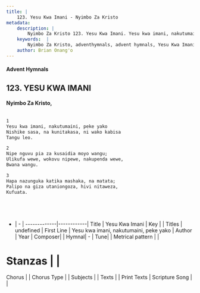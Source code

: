 ```yaml
---
title: |
    123. Yesu Kwa Imani - Nyimbo Za Kristo
metadata:
    description: |
        Nyimbo Za Kristo 123. Yesu Kwa Imani. Yesu kwa imani, nakutumaini, peke yako Nishike sasa, na kunitakasa, ni wako kabisa Tangu leo.  
    keywords:  |
        Nyimbo Za Kristo, adventhymnals, advent hymnals, Yesu Kwa Imani, Yesu kwa imani, nakutumaini, peke yako. 
    author: Brian Onang'o
---
```


#### Advent Hymnals
## 123. YESU KWA IMANI
####  Nyimbo Za Kristo,

```txt

1
Yesu kwa imani, nakutumaini, peke yako
Nishike sasa, na kunitakasa, ni wako kabisa
Tangu leo.

2
Nipe nguvu pia za kusaidia moyo wangu;
Ulikufa wewe, wokovu nipewe, nakupenda wewe,
Bwana wangu.

3
Hapa nazunguka katika mashaka, na matata;
Palipo na giza utaniongoza, hivi nitaweza,
Kufuata.






```

- |   -  |
-------------|------------|
Title | Yesu Kwa Imani |
Key |  |
Titles | undefined |
First Line | Yesu kwa imani, nakutumaini, peke yako |
Author | 
Year | 
Composer| |
Hymnal|  - |
Tune|  |
Metrical pattern | |
# Stanzas |  |
Chorus |  |
Chorus Type |  |
Subjects | |
Texts |  |
Print Texts | 
Scripture Song |  |
    

